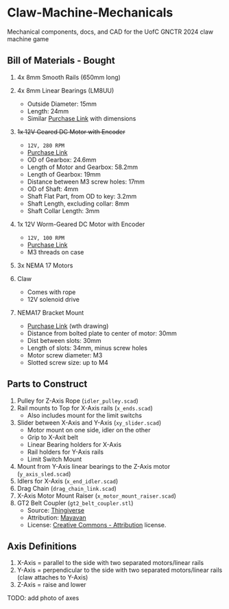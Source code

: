 # Claw-Machine-Mechanicals
Mechanical components, docs, and CAD for the UofC GNCTR 2024 claw machine game

## Bill of Materials - Bought
1. 4x 8mm Smooth Rails (650mm long)
2. 4x 8mm Linear Bearings (LM8UU)
    * Outside Diameter: 15mm
    * Length: 24mm
    * Similar [Purchase Link](https://www.aliexpress.com/item/1005004774546723.html) with dimensions
3. ~~1x 12V Geared DC Motor with Encoder~~
    * `12V, 280 RPM`
    * [Purchase Link](https://www.aliexpress.com/item/4001314473291.html)
    * OD of Gearbox: 24.6mm
    * Length of Motor and Gearbox: 58.2mm
    * Length of Gearbox: 19mm
    * Distance between M3 screw holes: 17mm
    * OD of Shaft: 4mm
    * Shaft Flat Part, from OD to key: 3.2mm
    * Shaft Length, excluding collar: 8mm
    * Shaft Collar Length: 3mm
3. 1x 12V Worm-Geared DC Motor with Encoder
    * `12V, 100 RPM`
    * [Purchase Link](https://www.amazon.ca/Torque-Turbo-Geared-Gearbox-100RPM/)
    * M3 threads on case
    
4. 3x NEMA 17 Motors
5. Claw
    * Comes with rope
    * 12V solenoid drive
6. NEMA17 Bracket Mount
    * [Purchase Link](https://www.aliexpress.com/item/1005004497928051.html) (wth drawing)
    * Distance from bolted plate to center of motor: 30mm
    * Dist between slots: 30mm
    * Length of slots: 34mm, minus screw holes
    * Motor screw diameter: M3
    * Slotted screw size: up to M4

## Parts to Construct
1. Pulley for Z-Axis Rope (`idler_pulley.scad`)
2. Rail mounts to Top for X-Axis rails (`x_ends.scad`)
    * Also includes mount for the limit switchs
3. Slider between X-Axis and Y-Axis (`xy_slider.scad`)
    * Motor mount on one side, idler on the other
    * Grip to X-Axit belt
    * Linear Bearing holders for X-Axis
    * Rail holders for Y-Axis rails
    * Limit Switch Mount
4. Mount from Y-Axis linear bearings to the Z-Axis motor (`y_axis_sled.scad`)
5. Idlers for X-Axis (`x_end_idler.scad`)
6. Drag Chain (`drag_chain_link.scad`)
7. X-Axis Motor Mount Raiser (`x_motor_mount_raiser.scad`)
8. GT2 Belt Coupler (`gt2_belt_coupler.stl`)
    * Source: [Thingiverse](https://www.thingiverse.com/thing:3421878/files)
    * Attribution: [Mayavan](https://www.thingiverse.com/mayavan/designs)
    * License: [Creative Commons - Attribution](https://creativecommons.org/licenses/by/4.0/) license.

## Axis Definitions
1. X-Axis = parallel to the side with two separated motors/linear rails
2. Y-Axis = perpendicular to the side with two separated motors/linear rails (claw attaches to Y-Axis)
3. Z-Axis = raise and lower

TODO: add photo of axes
